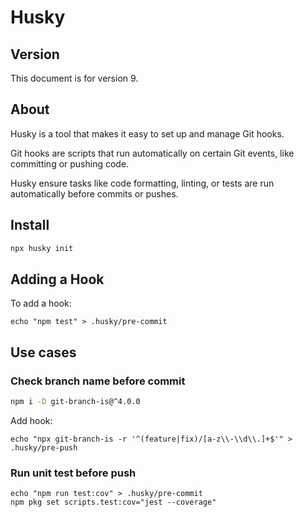 # Husky

## Version

This document is for version 9.


## About

Husky is a tool that makes it easy to set up and manage Git hooks.

Git hooks are scripts that run automatically on certain Git events, like committing or pushing code.

Husky ensure tasks like code formatting, linting, or tests are run automatically before commits or pushes.


## Install

```sh
npx husky init
```


## Adding a Hook

To add a hook:
```shell
echo "npm test" > .husky/pre-commit
```


## Use cases

### Check branch name before commit

```sh npm2yarn
npm i -D git-branch-is@^4.0.0 
```

Add hook:
```shell
echo "npx git-branch-is -r '^(feature|fix)/[a-z\\-\\d\\.]+$'" > .husky/pre-push
```


### Run unit test before push

```shell
echo "npm run test:cov" > .husky/pre-commit
npm pkg set scripts.test:cov="jest --coverage"
```
